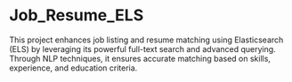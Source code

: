 # Job_Resume_ELS
This project enhances job listing and resume matching using Elasticsearch (ELS) by leveraging its powerful full-text search and advanced querying. Through NLP techniques, it ensures accurate matching based on skills, experience, and education criteria.
